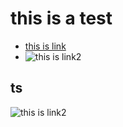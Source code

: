 # this is a test


- [this is link](something.md)
- ![this is link2](something.jpg)

## ts

![this is link2](something.jpg)